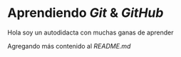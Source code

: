 # Aprendiendo _Git_ & _GitHub_

Hola soy un autodidacta con muchas ganas de aprender

Agregando más contenido al _README.md_
